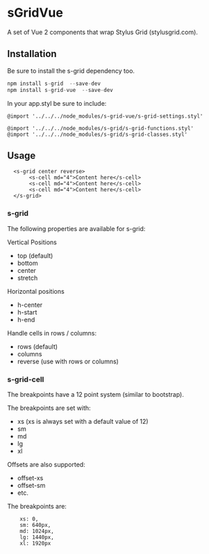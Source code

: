 # sGridVue
A set of Vue 2 components that wrap Stylus Grid (stylusgrid.com).

## Installation
Be sure to install the s-grid dependency too.

```javascript
npm install s-grid  --save-dev
npm install s-grid-vue  --save-dev
```
In your app.styl be sure to include:

```
@import '../../../node_modules/s-grid-vue/s-grid-settings.styl'

@import '../../../node_modules/s-grid/s-grid-functions.styl'
@import '../../../node_modules/s-grid/s-grid-classes.styl'
```

## Usage

```
  <s-grid center reverse>
       <s-cell md="4">Content here</s-cell>
       <s-cell md="4">Content here</s-cell>
       <s-cell md="4">Content here</s-cell>
  </s-grid>
```        

### s-grid

The following properties are available for s-grid:

Vertical Positions
*  top (default)
*  bottom
*  center
*  stretch

Horizontal positions
*  h-center
*  h-start
*  h-end

Handle cells in rows / columns:
*   rows (default)
*   columns
*   reverse (use with rows or columns)

### s-grid-cell
The breakpoints have a 12 point system (similar to bootstrap).

The breakpoints are set with:
*  xs (xs is always set with a default value of 12)
*  sm
*  md
*  lg
*  xl

Offsets are also supported:
* offset-xs
* offset-sm
* etc.

The breakpoints are:
```
    xs: 0,
    sm: 640px,
    md: 1024px,
    lg: 1440px,
    xl: 1920px
```






